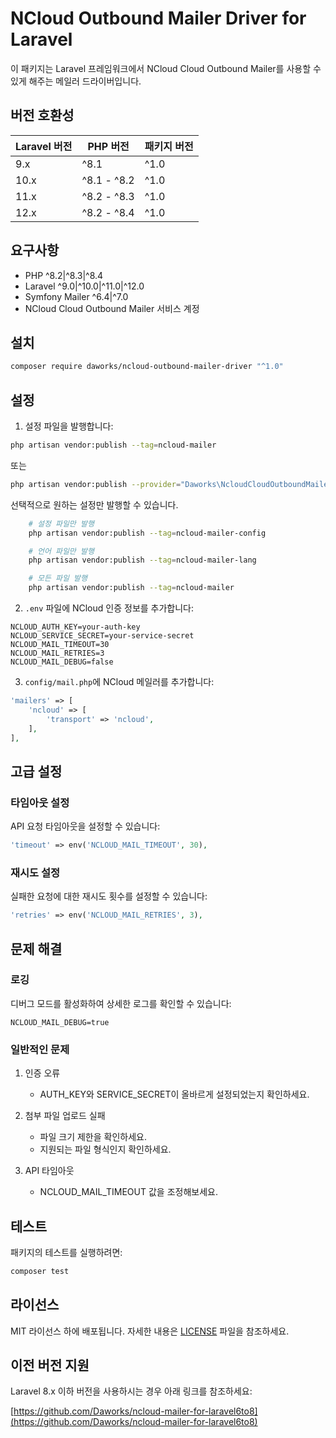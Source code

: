 # NCloud Outbound Mailer Driver for Laravel

이 패키지는 Laravel 프레임워크에서 NCloud Cloud Outbound Mailer를 사용할 수 있게 해주는 메일러 드라이버입니다.

## 버전 호환성

| Laravel 버전 | PHP 버전      | 패키지 버전 |
|-------------|---------------|------------|
| 9.x         | ^8.1          | ^1.0      |
| 10.x        | ^8.1 - ^8.2   | ^1.0      |
| 11.x        | ^8.2 - ^8.3   | ^1.0      |
| 12.x        | ^8.2 - ^8.4   | ^1.0      |

## 요구사항

- PHP ^8.2|^8.3|^8.4
- Laravel ^9.0|^10.0|^11.0|^12.0
- Symfony Mailer ^6.4|^7.0
- NCloud Cloud Outbound Mailer 서비스 계정

## 설치


```bash
composer require daworks/ncloud-outbound-mailer-driver "^1.0"
```


## 설정

1. 설정 파일을 발행합니다:

```bash
php artisan vendor:publish --tag=ncloud-mailer
```

또는
```bash
php artisan vendor:publish --provider="Daworks\NcloudCloudOutboundMailer\NcloudCloudOutboundMailerServiceProvider"
```

선택적으로 원하는 설정만 발행할 수 있습니다.
```bash
    # 설정 파일만 발행
    php artisan vendor:publish --tag=ncloud-mailer-config

    # 언어 파일만 발행
    php artisan vendor:publish --tag=ncloud-mailer-lang

    # 모든 파일 발행
    php artisan vendor:publish --tag=ncloud-mailer
```

2. `.env` 파일에 NCloud 인증 정보를 추가합니다:

```env
NCLOUD_AUTH_KEY=your-auth-key
NCLOUD_SERVICE_SECRET=your-service-secret
NCLOUD_MAIL_TIMEOUT=30
NCLOUD_MAIL_RETRIES=3
NCLOUD_MAIL_DEBUG=false
```

3. `config/mail.php`에 NCloud 메일러를 추가합니다:

```php
'mailers' => [
    'ncloud' => [
        'transport' => 'ncloud',
    ],
],
```


## 고급 설정

### 타임아웃 설정

API 요청 타임아웃을 설정할 수 있습니다:

```php
'timeout' => env('NCLOUD_MAIL_TIMEOUT', 30),
```

### 재시도 설정

실패한 요청에 대한 재시도 횟수를 설정할 수 있습니다:

```php
'retries' => env('NCLOUD_MAIL_RETRIES', 3),
```

## 문제 해결

### 로깅

디버그 모드를 활성화하여 상세한 로그를 확인할 수 있습니다:

```env
NCLOUD_MAIL_DEBUG=true
```

### 일반적인 문제

1. 인증 오류
   - AUTH_KEY와 SERVICE_SECRET이 올바르게 설정되었는지 확인하세요.

2. 첨부 파일 업로드 실패
   - 파일 크기 제한을 확인하세요.
   - 지원되는 파일 형식인지 확인하세요.

3. API 타임아웃
   - NCLOUD_MAIL_TIMEOUT 값을 조정해보세요.

## 테스트

패키지의 테스트를 실행하려면:

```bash
composer test
```

## 라이선스

MIT 라이선스 하에 배포됩니다. 자세한 내용은 [LICENSE](LICENSE) 파일을 참조하세요.

## 이전 버전 지원

Laravel 8.x 이하 버전을 사용하시는 경우 아래 링크를 참조하세요:

[https://github.com/Daworks/ncloud-mailer-for-laravel6to8](https://github.com/Daworks/ncloud-mailer-for-laravel6to8)
